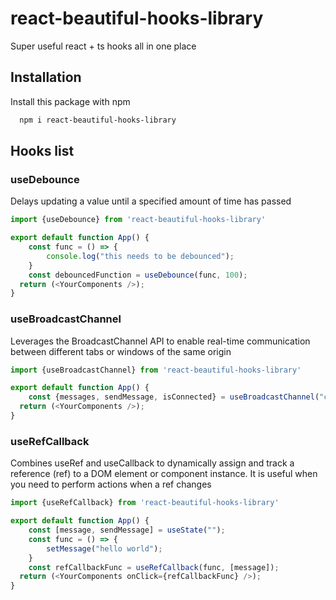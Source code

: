 # react-beautiful-hooks-library

Super useful react + ts hooks all in one place

## Installation

Install this package with npm

```bash
  npm i react-beautiful-hooks-library
```
    

## Hooks list

### useDebounce

Delays updating a value until a specified amount of time has passed

```javascript
import {useDebounce} from 'react-beautiful-hooks-library'

export default function App() {
    const func = () => {
        console.log("this needs to be debounced");
    }
    const debouncedFunction = useDebounce(func, 100);
  return (<YourComponents />);
}
```

### useBroadcastChannel
Leverages the BroadcastChannel API to enable real-time communication between 
different tabs or windows of the same origin

```javascript
import {useBroadcastChannel} from 'react-beautiful-hooks-library'

export default function App() {
    const {messages, sendMessage, isConnected} = useBroadcastChannel("channel name")
  return (<YourComponents />);
}
```

### useRefCallback

Combines useRef and useCallback to dynamically assign and track a reference (ref) to a DOM element or component instance. It is useful when you need to perform actions when a ref changes

```javascript
import {useRefCallback} from 'react-beautiful-hooks-library'

export default function App() {
    const [message, sendMessage] = useState("");
    const func = () => {
        setMessage("hello world");
    }
    const refCallbackFunc = useRefCallback(func, [message]);
  return (<YourComponents onClick={refCallbackFunc} />);
}
```